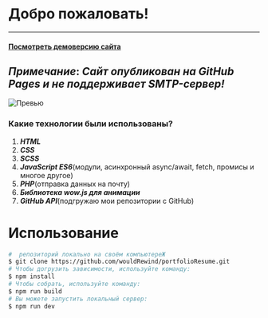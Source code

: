 # Добро пожаловать!
---
####  [Посмотреть демоверсию сайта](https://wouldrewind.github.io/portfolioResume/) 
***Примечание***: ***Сайт опубликован на GitHub Pages и не поддерживает SMTP-сервер!***
---
![Превью](https://sun9-54.userapi.com/a8HZMrwsZGjF8rTcLLrXER-Xou7rRg8RkhXJVw/ggAUO0nqhWQ.jpg)
###  Какие технологии были использованы?
1. ***HTML***
2. ***CSS***
3. ***SCSS***
4. ***JavaScript ES6***(модули, асинхронный async/await, fetch, промисы и многое другое)
5. ***PHP***(отправка данных на почту)
6. ***Библиотека wow.js для анимации***
7. ***GitHub API***(подгружаю мои репозитории с GitHub)

# Использование
```bash
#  репозиторий локально на своём компьютереЖ
$ git clone https://github.com/wouldRewind/portfolioResume.git
# Чтобы догрузить зависимости, используйте команду:
$ npm install
# Чтобы собрать, используйте команду:
$ npm run build
# Вы можете запустить локальный сервер:
$ npm run dev
```




